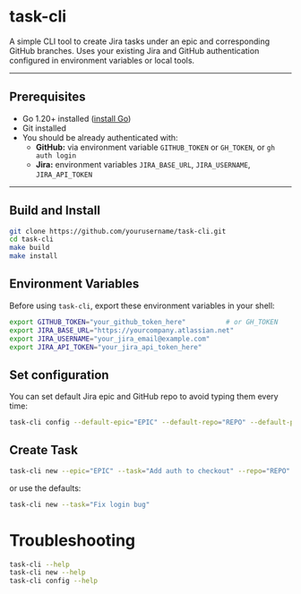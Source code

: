 # task-cli

A simple CLI tool to create Jira tasks under an epic and corresponding GitHub branches. Uses your existing Jira and GitHub authentication configured in environment variables or local tools.

---

## Prerequisites

- Go 1.20+ installed ([install Go](https://go.dev/doc/install))
- Git installed
- You should be already authenticated with:
  - **GitHub:** via environment variable `GITHUB_TOKEN` or `GH_TOKEN`, or `gh auth login`
  - **Jira:** environment variables `JIRA_BASE_URL`, `JIRA_USERNAME`, `JIRA_API_TOKEN`

---

## Build and Install

```bash
git clone https://github.com/yourusername/task-cli.git
cd task-cli
make build
make install
```

## Environment Variables

Before using `task-cli`, export these environment variables in your shell:

```bash
export GITHUB_TOKEN="your_github_token_here"          # or GH_TOKEN
export JIRA_BASE_URL="https://yourcompany.atlassian.net"
export JIRA_USERNAME="your_jira_email@example.com"
export JIRA_API_TOKEN="your_jira_api_token_here"
```

## Set configuration

You can set default Jira epic and GitHub repo to avoid typing them every time:

```bash
task-cli config --default-epic="EPIC" --default-repo="REPO" --default-project="PROJECT" --jira-base-url="https://yourcompany.atlassian.net"
```

## Create Task

```bash
task-cli new --epic="EPIC" --task="Add auth to checkout" --repo="REPO" --project="PROJECT"
```

or use the defaults:

```bash
task-cli new --task="Fix login bug"
```

# Troubleshooting

```bash
task-cli --help
task-cli new --help
task-cli config --help
```